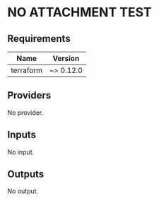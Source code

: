 # NO ATTACHMENT TEST


<!-- BEGIN TFDOCS -->
## Requirements

| Name | Version |
|------|---------|
| terraform | ~> 0.12.0 |

## Providers

No provider.

## Inputs

No input.

## Outputs

No output.

<!-- END TFDOCS -->
